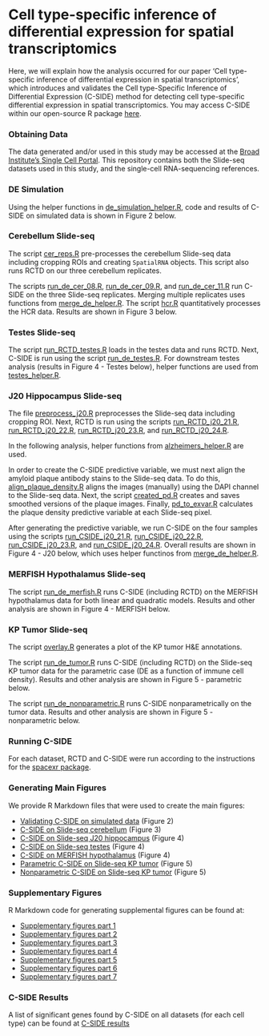
<!-- README.md is generated from README.Rmd. Please edit that file -->

# Cell type-specific inference of differential expression for spatial transcriptomics

<!-- badges: start -->
<!-- badges: end -->

Here, we will explain how the analysis occurred for our paper ‘Cell
type-specific inference of differential expression in spatial
transcriptomics’, which introduces and validates the Cell type-Specific
Inference of Differential Expression (C-SIDE) method for detecting cell
type-specific differential expression in spatial transcriptomics. You
may access C-SIDE within our open-source R package
[here](https://github.com/dmcable/spacexr).

### Obtaining Data

The data generated and/or used in this study may be accessed at the
[Broad Institute’s Single Cell
Portal](https://singlecell.broadinstitute.org/single_cell/study/SCP1663).
This repository contains both the Slide-seq datasets used in this study,
and the single-cell RNA-sequencing references.

### DE Simulation

Using the helper functions in
[de_simulation_helper.R](https://github.com/dmcable/spacexr/tree/master/AnalysisCSIDE/helper_functions/de_simulation_helper.R),
code and results of C-SIDE on simulated data is shown in Figure 2 below.

### Cerebellum Slide-seq

The script
[cer_reps.R](https://github.com/dmcable/spacexr/tree/master/AnalysisCSIDE/Preprocessing_and_RCTD/cer_reps.R)
pre-processes the cerebellum Slide-seq data including cropping ROIs and
creating `SpatialRNA` objects. This script also runs RCTD on our three
cerebellum replicates.

The scripts
[run_de_cer_08.R](https://github.com/dmcable/spacexr/tree/master/AnalysisCSIDE/run_CSIDE/run_de_cer_08.R),
[run_de_cer_09.R](https://github.com/dmcable/spacexr/tree/master/AnalysisCSIDE/run_CSIDE/run_de_cer_09.R),
and
[run_de_cer_11.R](https://github.com/dmcable/spacexr/tree/master/AnalysisCSIDE/run_CSIDE/run_de_cer_11.R)
run C-SIDE on the three Slide-seq replicates. Merging multiple
replicates uses functions from
[merge_de_helper.R](https://github.com/dmcable/spacexr/tree/master/AnalysisCSIDE/helper_functions/merge_de_helper.R).
The script
[hcr.R](https://github.com/dmcable/spacexr/tree/master/AnalysisCSIDE/image_analysis/hcr.R)
quantitatively processes the HCR data. Results are shown in Figure 3
below.

### Testes Slide-seq

The script
[run_RCTD_testes.R](https://github.com/dmcable/spacexr/tree/master/AnalysisCSIDE/Preprocessing_and_RCTD/run_RCTD_testes.R)
loads in the testes data and runs RCTD. Next, C-SIDE is run using the
script
[run_de_testes.R](https://github.com/dmcable/spacexr/tree/master/AnalysisCSIDE/run_CSIDE/run_de_testes.R).
For downstream testes analysis (results in Figure 4 - Testes below),
helper functions are used from
[testes_helper.R](https://github.com/dmcable/spacexr/tree/master/AnalysisCSIDE/helper_functions/testes_helper.R).

### J20 Hippocampus Slide-seq

The file
[preprocess_j20.R](https://github.com/dmcable/spacexr/tree/master/AnalysisCSIDE/j20/preprocess_j20.R)
preprocesses the Slide-seq data including cropping ROI. Next, RCTD is
run using the scripts
[run_RCTD_j20_21.R](https://github.com/dmcable/spacexr/tree/master/AnalysisCSIDE/j20/run_RCTD_j20_21.R),
[run_RCTD_j20_22.R](https://github.com/dmcable/spacexr/tree/master/AnalysisCSIDE/j20/run_RCTD_j20_22.R),
[run_RCTD_j20_23.R](https://github.com/dmcable/spacexr/tree/master/AnalysisCSIDE/j20/run_RCTD_j20_23.R),
and
[run_RCTD_j20_24.R](https://github.com/dmcable/spacexr/tree/master/AnalysisCSIDE/j20/run_RCTD_j20_24.R).

In the following analysis, helper functions from
[alzheimers_helper.R](https://github.com/dmcable/spacexr/tree/master/AnalysisCSIDE/helper_functions/alzheimers_helper.R)
are used.

In order to create the C-SIDE predictive variable, we must next align
the amyloid plaque antibody stains to the Slide-seq data. To do this,
[align_plaque_density.R](https://github.com/dmcable/spacexr/tree/master/AnalysisCSIDE/j20/align_plaque_density.R)
aligns the images (manually) using the DAPI channel to the Slide-seq
data. Next, the script
[created_pd.R](https://github.com/dmcable/spacexr/tree/master/AnalysisCSIDE/j20/create_pd.R)
creates and saves smoothed versions of the plaque images. Finally,
[pd_to_exvar.R](https://github.com/dmcable/spacexr/tree/master/AnalysisCSIDE/j20/pd_to_exvar.R)
calculates the plaque density predictive variable at each Slide-seq
pixel.

After generating the predictive variable, we run C-SIDE on the four
samples using the scripts
[run_CSIDE_j20_21.R](https://github.com/dmcable/spacexr/tree/master/AnalysisCSIDE/j20/run_CSIDE_j20_21.R),
[run_CSIDE_j20_22.R](https://github.com/dmcable/spacexr/tree/master/AnalysisCSIDE/j20/run_CSIDE_j20_22.R),
[run_CSIDE_j20_23.R](https://github.com/dmcable/spacexr/tree/master/AnalysisCSIDE/j20/run_CSIDE_j20_23.R),
and
[run_CSIDE_j20_24.R](https://github.com/dmcable/spacexr/tree/master/AnalysisCSIDE/j20/run_CSIDE_j20_24.R).
Overall results are shown in Figure 4 - J20 below, which uses helper
functinos from
[merge_de_helper.R](https://github.com/dmcable/spacexr/tree/master/AnalysisCSIDE/helper_functions/merge_de_helper.R).

### MERFISH Hypothalamus Slide-seq

The script
[run_de_merfish.R](https://github.com/dmcable/spacexr/tree/master/AnalysisCSIDE/run_CSIDE/run_de_merfish.R)
runs C-SIDE (including RCTD) on the MERFISH hypothalamus data for both
linear and quadratic models. Results and other analysis are shown in
Figure 4 - MERFISH below.

### KP Tumor Slide-seq

The script
[overlay.R](https://github.com/dmcable/spacexr/tree/master/AnalysisCSIDE/image_analysis/overlay.R)
generates a plot of the KP tumor H&E annotations.

The script
[run_de_tumor.R](https://github.com/dmcable/spacexr/tree/master/AnalysisCSIDE/run_CSIDE/run_de_tumor.R)
runs C-SIDE (including RCTD) on the Slide-seq KP tumor data for the
parametric case (DE as a function of immune cell density). Results and
other analysis are shown in Figure 5 - parametric below.

The script
[run_de_nonparametric.R](https://github.com/dmcable/spacexr/tree/master/AnalysisCSIDE/run_CSIDE/run_de_nonparametric.R)
runs C-SIDE nonparametrically on the tumor data. Results and other
analysis are shown in Figure 5 - nonparametric below.

### Running C-SIDE

For each dataset, RCTD and C-SIDE were run according to the instructions
for the [spacexr package](https://github.com/dmcable/spacexr).

### Generating Main Figures

We provide R Markdown files that were used to create the main figures:

-   [Validating C-SIDE on simulated
    data](https://raw.githack.com/dmcable/spacexr/master/AnalysisCSIDE/Figures/figure2.html)
    (Figure 2)
-   [C-SIDE on Slide-seq
    cerebellum](https://raw.githack.com/dmcable/spacexr/master/AnalysisCSIDE/Figures/figure3.html)
    (Figure 3)
-   [C-SIDE on Slide-seq J20
    hippocampus](https://raw.githack.com/dmcable/spacexr/master/AnalysisCSIDE/Figures/figure4_j20.html)
    (Figure 4)
-   [C-SIDE on Slide-seq
    testes](https://raw.githack.com/dmcable/spacexr/master/AnalysisCSIDE/Figures/figure4_testes.html)
    (Figure 4)
-   [C-SIDE on MERFISH
    hypothalamus](https://raw.githack.com/dmcable/spacexr/master/AnalysisCSIDE/Figures/figure4_merfish.html)
    (Figure 4)
-   [Parametric C-SIDE on Slide-seq KP
    tumor](https://raw.githack.com/dmcable/spacexr/master/AnalysisCSIDE/Figures/figure5_parametric.html)
    (Figure 5)
-   [Nonparametric C-SIDE on Slide-seq KP
    tumor](https://raw.githack.com/dmcable/spacexr/master/AnalysisCSIDE/Figures/figure5_nonparametric.html)
    (Figure 5)

### Supplementary Figures

R Markdown code for generating supplemental figures can be found at:

-   [Supplementary figures part
    1](https://github.com/dmcable/spacexr/tree/master/AnalysisCSIDE/Figures/supp1.Rmd)
-   [Supplementary figures part
    2](https://github.com/dmcable/spacexr/tree/master/AnalysisCSIDE/Figures/supp2.Rmd)
-   [Supplementary figures part
    3](https://github.com/dmcable/spacexr/tree/master/AnalysisCSIDE/Figures/supp3.Rmd)
-   [Supplementary figures part
    4](https://github.com/dmcable/spacexr/tree/master/AnalysisCSIDE/Figures/supp4.Rmd)
-   [Supplementary figures part
    5](https://github.com/dmcable/spacexr/tree/master/AnalysisCSIDE/Figures/supp5.Rmd)
-   [Supplementary figures part
    6](https://github.com/dmcable/spacexr/tree/master/AnalysisCSIDE/Figures/supp6.Rmd)
-   [Supplementary figures part
    7](https://github.com/dmcable/spacexr/tree/master/AnalysisCSIDE/Figures/supp7.Rmd)

### C-SIDE Results

A list of significant genes found by C-SIDE on all datasets (for each
cell type) can be found at [C-SIDE
results](https://github.com/dmcable/spacexr/tree/master/AnalysisCSIDE/paper_results)
